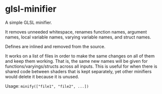 glsl-minifier
==================

A simple GLSL minifier.

It removes unneeded whitespace, renames function names, argument names, local variable names, varying variable names, and struct names.

Defines are inlined and removed from the source.

It works on a list of files in order to make the same changes on all of them and keep them working.
That is, the same new names will be given for functions/varyings/structs across all inputs.
This is useful for when there is shared code between shaders that is kept separately, yet other minifiers would delete it because it is unused.

Usage:
  `minify(["file1", "file2", ...])`
